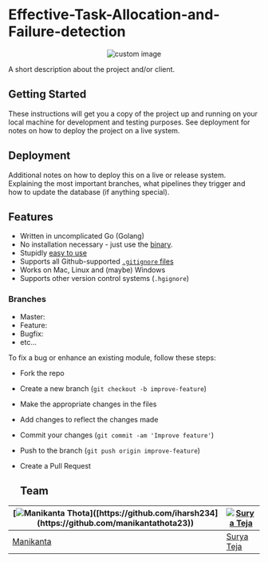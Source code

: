# Effective-Task-Allocation-and-Failure-detection
<p align="center">
  <img src="https://encrypted-tbn0.gstatic.com/images?q=tbn:ANd9GcTSZHOlHyt5jVsL6IZ-ydu7UUSdUmY4srCnp_9EwqmmQgI93hvVfw_PuB4eGClDJmM5RjE&usqp=CAU" alt="custom image"/>
</p>
A short description about the project and/or client.

## Getting Started

These instructions will get you a copy of the project up and running on your local machine for development and testing purposes. See deployment for notes on how to deploy the project on a live system.

## Deployment

Additional notes on how to deploy this on a live or release system. Explaining the most important branches, what pipelines they trigger and how to update the database (if anything special).

## Features

- Written in uncomplicated Go (Golang)
- No installation necessary - just use the [binary](https://github.com/karan/joe#installation).
- Stupidly [easy to use](https://github.com/karan/joe#usage)
- Supports all Github-supported [`.gitignore` files](https://github.com/karan/joe#list-all-available-files)
- Works on Mac, Linux and (maybe) Windows
- Supports other version control systems (`.hgignore`)

### Branches

* Master:
* Feature:
* Bugfix:
* etc...

To fix a bug or enhance an existing module, follow these steps:

- Fork the repo
- Create a new branch (`git checkout -b improve-feature`)
- Make the appropriate changes in the files
- Add changes to reflect the changes made
- Commit your changes (`git commit -am 'Improve feature'`)
- Push to the branch (`git push origin improve-feature`)
- Create a Pull Request

  ## Team

[![Manikanta Thota]([https://avatars1.githubusercontent.com/u/12688534?v=3&s=144](https://avatars.githubusercontent.com/u/83583769?s=400&u=539eed3f9b279cb3a433064aa428406a2cb5c3cb&v=4))]([https://github.com/iharsh234](https://github.com/manikantathota23))  | [![Surya Teja](https://avatars.githubusercontent.com/u/83645817?v=4)](https://github.com/suryateja084)
---|---
[Manikanta ](https://github.com/manikantathota23) |[Surya Teja](https://github.com/suryateja084)

